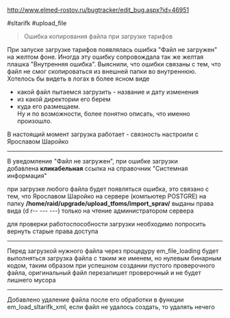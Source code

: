 http://www.elmed-rostov.ru/bugtracker/edit_bug.aspx?id=46951

#sltarifk #upload_file 

>	Ошибка копирования файла при загрузке тарифов

При запуске загрузке тарифов появлялась ошибка "Файл не загружен" на желтом фоне. Иногда эту ошибку сопровождала так же желтая плашка "Внутренняя ошибка".
Выяснили, что ошибки связаны с тем, что файл не смог скопироваться из внешней папки во внутреннюю.   
Хотелось бы видеть в логах в более ясном виде  
- какой файл пытаемся загрузить - название и дату изменения  
- из какой директории его берем  
- куда его размещаем.   
Ну и по возможности, более понятно описать, что именно произошло. 

В настоящий момент загрузка работает - связность настроили с Ярославом Шаройко

---

В уведомление "Файл не загружен", при ошибке загрузки добавлена **кликабельная** ссылка на справочник "Системная информация"

при загрузке любого файла будет появляться ошибка, это связано с тем, что Ярославом Шаройко на сервере (компьютер POSTGRE) на папку **/home/raid/upgrade/upload_tfoms/import_sprav/** выданы права вида (d r-- --- ---) только на чтение администратором сервера

для проверки работоспособности загрузки необходимо попросить вернуть старые права доступа

---

Перед загрузкой нужного файла через процедуру em_file_loading будет выполняться загрузка файла с таким же именем, но нулевым бинарным кодом, таким образом при успешном создании пустого проверочного файла, оригинальный файл перезапишет проверочный и не будет лишнего мусора

---

Добавлено удаление файла после его обработки в функции em_load_sltarifk_xml, если файл не удалось создать, то удалять нечего
